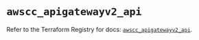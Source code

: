# `awscc_apigatewayv2_api`

Refer to the Terraform Registry for docs: [`awscc_apigatewayv2_api`](https://registry.terraform.io/providers/hashicorp/awscc/0.70.0/docs/resources/apigatewayv2_api).

